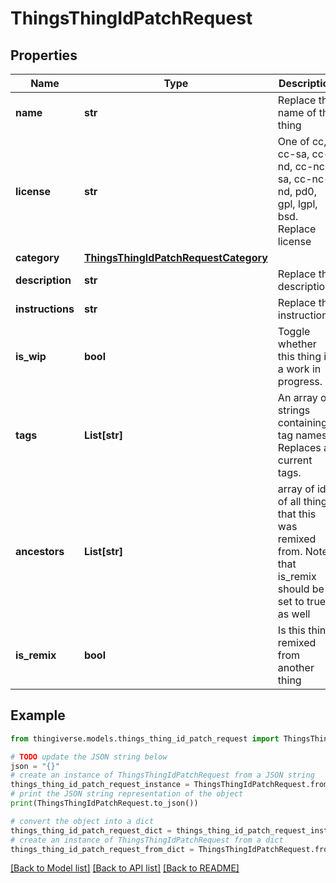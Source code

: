 # ThingsThingIdPatchRequest


## Properties

Name | Type | Description | Notes
------------ | ------------- | ------------- | -------------
**name** | **str** | Replace the name of the thing | [optional] 
**license** | **str** | One of cc, cc-sa, cc-nd, cc-nc-sa, cc-nc-nd, pd0, gpl, lgpl, bsd. Replace license | [optional] 
**category** | [**ThingsThingIdPatchRequestCategory**](ThingsThingIdPatchRequestCategory.md) |  | [optional] 
**description** | **str** | Replace the description. | [optional] 
**instructions** | **str** | Replace the instructions. | [optional] 
**is_wip** | **bool** | Toggle whether this thing is a work in progress. | [optional] 
**tags** | **List[str]** | An array of strings containing tag names. Replaces all current tags. | [optional] 
**ancestors** | **List[str]** | array of id&#39;s of all things that this was remixed from. Note that is_remix should be set to true as well | [optional] 
**is_remix** | **bool** | Is this thing remixed from another thing | [optional] 

## Example

```python
from thingiverse.models.things_thing_id_patch_request import ThingsThingIdPatchRequest

# TODO update the JSON string below
json = "{}"
# create an instance of ThingsThingIdPatchRequest from a JSON string
things_thing_id_patch_request_instance = ThingsThingIdPatchRequest.from_json(json)
# print the JSON string representation of the object
print(ThingsThingIdPatchRequest.to_json())

# convert the object into a dict
things_thing_id_patch_request_dict = things_thing_id_patch_request_instance.to_dict()
# create an instance of ThingsThingIdPatchRequest from a dict
things_thing_id_patch_request_from_dict = ThingsThingIdPatchRequest.from_dict(things_thing_id_patch_request_dict)
```
[[Back to Model list]](../README.md#documentation-for-models) [[Back to API list]](../README.md#documentation-for-api-endpoints) [[Back to README]](../README.md)


